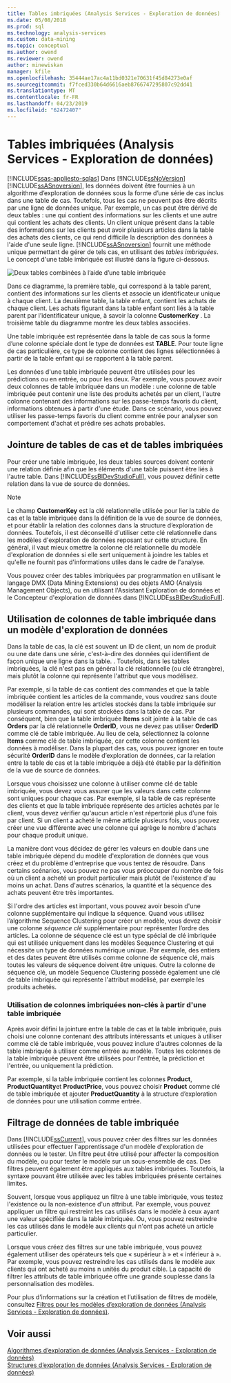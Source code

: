 ```yaml
---
title: Tables imbriquées (Analysis Services - Exploration de données) | Microsoft Docs
ms.date: 05/08/2018
ms.prod: sql
ms.technology: analysis-services
ms.custom: data-mining
ms.topic: conceptual
ms.author: owend
ms.reviewer: owend
author: minewiskan
manager: kfile
ms.openlocfilehash: 35444ae17ac4a11bd0321e70631f45d84273e0af
ms.sourcegitcommit: f7fced330b64d6616aeb8766747295807c92dd41
ms.translationtype: MT
ms.contentlocale: fr-FR
ms.lasthandoff: 04/23/2019
ms.locfileid: "62472407"
---
```

# <a name="nested-tables-analysis-services---data-mining"></a>Tables imbriquées (Analysis Services - Exploration de données)
[!INCLUDE[ssas-appliesto-sqlas](../../includes/ssas-appliesto-sqlas.md)]
  Dans [!INCLUDE[ssNoVersion](../../includes/ssnoversion-md.md)] [!INCLUDE[ssASnoversion](../../includes/ssasnoversion-md.md)], les données doivent être fournies à un algorithme d’exploration de données sous la forme d’une série de cas inclus dans une table de cas. Toutefois, tous les cas ne peuvent pas être décrits par une ligne de données unique. Par exemple, un cas peut être dérivé de deux tables : une qui contient des informations sur les clients et une autre qui contient les achats des clients. Un client unique présent dans la table des informations sur les clients peut avoir plusieurs articles dans la table des achats des clients, ce qui rend difficile la description des données à l'aide d'une seule ligne. [!INCLUDE[ssASnoversion](../../includes/ssasnoversion-md.md)] fournit une méthode unique permettant de gérer de tels cas, en utilisant des *tables imbriquées*. Le concept d'une table imbriquée est illustré dans la figure ci-dessous.  
  
 ![Deux tables combinées à l’aide d’une table imbriquée](../../analysis-services/data-mining/media/nested-tables.gif "deux tables combinées à l’aide d’une table imbriquée")  
  
 Dans ce diagramme, la première table, qui correspond à la table parent, contient des informations sur les clients et associe un identificateur unique à chaque client. La deuxième table, la table enfant, contient les achats de chaque client. Les achats figurant dans la table enfant sont liés à la table parent par l’identificateur unique, à savoir la colonne **CustomerKey** . La troisième table du diagramme montre les deux tables associées.  
  
 Une table imbriquée est représentée dans la table de cas sous la forme d’une colonne spéciale dont le type de données est **TABLE**. Pour toute ligne de cas particulière, ce type de colonne contient des lignes sélectionnées à partir de la table enfant qui se rapportent à la table parent.  
  
 Les données d'une table imbriquée peuvent être utilisées pour les prédictions ou en entrée, ou pour les deux. Par exemple, vous pouvez avoir deux colonnes de table imbriquée dans un modèle : une colonne de table imbriquée peut contenir une liste des produits achetés par un client, l'autre colonne contenant des informations sur les passe-temps favoris du client, informations obtenues à partir d'une étude. Dans ce scénario, vous pouvez utiliser les passe-temps favoris du client comme entrée pour analyser son comportement d'achat et prédire ses achats probables.  
  
## <a name="joining-case-tables-and-nested-tables"></a>Jointure de tables de cas et de tables imbriquées  
 Pour créer une table imbriquée, les deux tables sources doivent contenir une relation définie afin que les éléments d'une table puissent être liés à l'autre table. Dans [!INCLUDE[ssBIDevStudioFull](../../includes/ssbidevstudiofull-md.md)], vous pouvez définir cette relation dans la vue de source de données.  
  
> [!NOTE]  
>  Le champ **CustomerKey** est la clé relationnelle utilisée pour lier la table de cas et la table imbriquée dans la définition de la vue de source de données, et pour établir la relation des colonnes dans la structure d’exploration de données. Toutefois, il est déconseillé d'utiliser cette clé relationnelle dans les modèles d'exploration de données reposant sur cette structure. En général, il vaut mieux omettre la colonne clé relationnelle du modèle d'exploration de données si elle sert uniquement à joindre les tables et qu'elle ne fournit pas d'informations utiles dans le cadre de l'analyse.  
  
 Vous pouvez créer des tables imbriquées par programmation en utilisant le langage DMX (Data Mining Extensions) ou des objets AMO (Analysis Management Objects), ou en utilisant l'Assistant Exploration de données et le Concepteur d'exploration de données dans [!INCLUDE[ssBIDevStudioFull](../../includes/ssbidevstudiofull-md.md)].  
  
## <a name="using-nested-table-columns-in-a-mining-model"></a>Utilisation de colonnes de table imbriquée dans un modèle d'exploration de données  
 Dans la table de cas, la clé est souvent un ID de client, un nom de produit ou une date dans une série, c'est-à-dire des données qui identifient de façon unique une ligne dans la table. . Toutefois, dans les tables imbriquées, la clé n'est pas en général la clé relationnelle (ou clé étrangère), mais plutôt la colonne qui représente l'attribut que vous modélisez.  
  
 Par exemple, si la table de cas contient des commandes et que la table imbriquée contient les articles de la commande, vous voudrez sans doute modéliser la relation entre les articles stockés dans la table imbriquée sur plusieurs commandes, qui sont stockées dans la table de cas. Par conséquent, bien que la table imbriquée **Items** soit jointe à la table de cas **Orders** par la clé relationnelle **OrderID**, vous ne devez pas utiliser **OrderID** comme clé de table imbriquée. Au lieu de cela, sélectionnez la colonne **Items** comme clé de table imbriquée, car cette colonne contient les données à modéliser. Dans la plupart des cas, vous pouvez ignorer en toute sécurité **OrderID** dans le modèle d’exploration de données, car la relation entre la table de cas et la table imbriquée a déjà été établie par la définition de la vue de source de données.  
  
 Lorsque vous choisissez une colonne à utiliser comme clé de table imbriquée, vous devez vous assurer que les valeurs dans cette colonne sont uniques pour chaque cas. Par exemple, si la table de cas représente des clients et que la table imbriquée représente des articles achetés par le client, vous devez vérifier qu'aucun article n'est répertorié plus d'une fois par client. Si un client a acheté le même article plusieurs fois, vous pouvez créer une vue différente avec une colonne qui agrège le nombre d'achats pour chaque produit unique.  
  
 La manière dont vous décidez de gérer les valeurs en double dans une table imbriquée dépend du modèle d'exploration de données que vous créez et du problème d'entreprise que vous tentez de résoudre. Dans certains scénarios, vous pouvez ne pas vous préoccuper du nombre de fois où un client a acheté un produit particulier mais plutôt de l'existence d'au moins un achat. Dans d'autres scénarios, la quantité et la séquence des achats peuvent être très importantes.  
  
 Si l'ordre des articles est important, vous pouvez avoir besoin d'une colonne supplémentaire qui indique la séquence. Quand vous utilisez l’algorithme Sequence Clustering pour créer un modèle, vous devez choisir une colonne *séquence clé* supplémentaire pour représenter l’ordre des articles. La colonne de séquence clé est un type spécial de clé imbriquée qui est utilisée uniquement dans les modèles Sequence Clustering et qui nécessite un type de données numérique unique. Par exemple, des entiers et des dates peuvent être utilisés comme colonne de séquence clé, mais toutes les valeurs de séquence doivent être uniques. Outre la colonne de séquence clé, un modèle Sequence Clustering possède également une clé de table imbriquée qui représente l'attribut modélisé, par exemple les produits achetés.  
  
### <a name="using-non-key-nested-columns-from-a-nested-table"></a>Utilisation de colonnes imbriquées non-clés à partir d'une table imbriquée  
 Après avoir défini la jointure entre la table de cas et la table imbriquée, puis choisi une colonne contenant des attributs intéressants et uniques à utiliser comme clé de table imbriquée, vous pouvez inclure d'autres colonnes de la table imbriquée à utiliser comme entrée au modèle. Toutes les colonnes de la table imbriquée peuvent être utilisées pour l'entrée, la prédiction et l'entrée, ou uniquement la prédiction.  
  
 Par exemple, si la table imbriquée contient les colonnes **Product**, **ProductQuantity**et **ProductPrice**, vous pouvez choisir **Product** comme clé de table imbriquée et ajouter **ProductQuantity** à la structure d’exploration de données pour une utilisation comme entrée.  
  
## <a name="filtering-nested-table-data"></a>Filtrage de données de table imbriquée  
 Dans [!INCLUDE[ssCurrent](../../includes/sscurrent-md.md)], vous pouvez créer des filtres sur les données utilisées pour effectuer l'apprentissage d'un modèle d'exploration de données ou le tester. Un filtre peut être utilisé pour affecter la composition du modèle, ou pour tester le modèle sur un sous-ensemble de cas. Des filtres peuvent également être appliqués aux tables imbriquées. Toutefois, la syntaxe pouvant être utilisée avec les tables imbriquées présente certaines limites.  
  
 Souvent, lorsque vous appliquez un filtre à une table imbriquée, vous testez l'existence ou la non-existence d'un attribut. Par exemple, vous pouvez appliquer un filtre qui restreint les cas utilisés dans le modèle à ceux ayant une valeur spécifiée dans la table imbriquée. Ou, vous pouvez restreindre les cas utilisés dans le modèle aux clients qui n'ont pas acheté un article particulier.  
  
 Lorsque vous créez des filtres sur une table imbriquée, vous pouvez également utiliser des opérateurs tels que « supérieur à » et « inférieur à ». Par exemple, vous pouvez restreindre les cas utilisés dans le modèle aux clients qui ont acheté au moins n unités du produit cible. La capacité de filtrer les attributs de table imbriquée offre une grande souplesse dans la personnalisation des modèles.  
  
 Pour plus d’informations sur la création et l’utilisation de filtres de modèle, consultez [Filtres pour les modèles d’exploration de données &#40;Analysis Services - Exploration de données&#41;](../../analysis-services/data-mining/filters-for-mining-models-analysis-services-data-mining.md).  
  
## <a name="see-also"></a>Voir aussi  
 [Algorithmes d’exploration de données &#40;Analysis Services - Exploration de données&#41;](../../analysis-services/data-mining/data-mining-algorithms-analysis-services-data-mining.md)   
 [Structures d’exploration de données &#40;Analysis Services - Exploration de données&#41;](../../analysis-services/data-mining/mining-structures-analysis-services-data-mining.md)  
  
  
